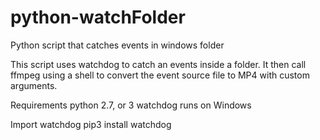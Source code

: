 # python-watchFolder
Python script that catches events in windows folder



This script uses watchdog to catch an events inside a folder.
It then call ffmpeg  using a shell to convert the event source file to MP4 with custom arguments.


Requirements
    python 2.7, or 3
    watchdog
    runs on Windows


Import watchdog
    pip3 install watchdog
